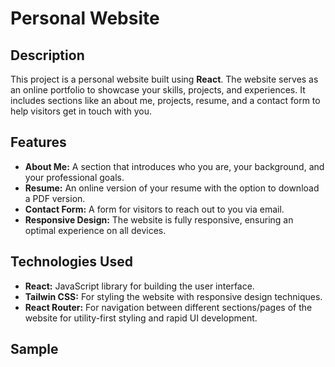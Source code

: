 # Personal Website

## Description

This project is a personal website built using **React**. The website serves as an online portfolio to showcase your skills, projects, and experiences. It includes sections like an about me, projects, resume, and a contact form to help visitors get in touch with you.

## Features

- **About Me:** A section that introduces who you are, your background, and your professional goals.
- **Resume:** An online version of your resume with the option to download a PDF version.
- **Contact Form:** A form for visitors to reach out to you via email.
- **Responsive Design:** The website is fully responsive, ensuring an optimal experience on all devices.


## Technologies Used

- **React:** JavaScript library for building the user interface.
- **Tailwin CSS:** For styling the website with responsive design techniques.
- **React Router:** For navigation between different sections/pages of the website for utility-first styling and rapid UI development.

## Sample